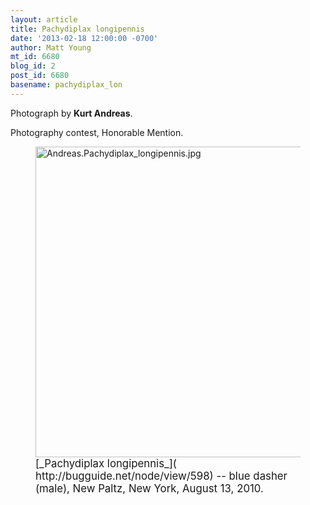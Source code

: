 ```yaml
---
layout: article
title: Pachydiplax longipennis
date: '2013-02-18 12:00:00 -0700'
author: Matt Young
mt_id: 6680
blog_id: 2
post_id: 6680
basename: pachydiplax_lon
---
```

Photograph by **Kurt Andreas**.

Photography contest, Honorable Mention.

<figure>
<img src="http://pandasthumb.org/Andreas.Pachydiplax_longipennis.jpg" alt="Andreas.Pachydiplax_longipennis.jpg" width="600" height="497" />
<figcaption markdown="span">
<big>[_Pachydiplax longipennis_]( http://bugguide.net/node/view/598) -- blue dasher (male), New Paltz, New York, August 13, 2010.</big>

</figcaption>
</figure>
